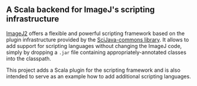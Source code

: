 A Scala backend for ImageJ's scripting infrastructure
-----------------------------------------------------

[ImageJ2](http://developer.imagej.net/) offers a flexible and powerful scripting
framework based on the plugin infrastructure provided by the [SciJava-commons
library](https://github.com/scijava/scijava-commons/). It allows to add support
for scripting languages without changing the ImageJ code, simply by dropping a
```.jar``` file containing appropriately-annotated classes into the classpath.

This project adds a Scala plugin for the scripting framework and is also
intended to serve as an example how to add additional scripting languages.

